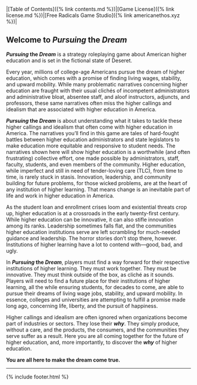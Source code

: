 |[Table of Contents]({% link contents.md %})|[Game License]({% link license.md %})|[Free Radicals Game Studio]({% link americanethos.xyz %})|

## Welcome to _Pursuing_ the _Dream_
**_Pursuing_ the _Dream_** is a strategy roleplaying game about American higher education and is set in the fictional state of Deseret.

Every year, millions of college-age Americans pursue the dream of higher education, which comes with a promise of finding living wages, stability, and upward mobility. While many problematic narratives concerning higher education are fraught with their usual clichés of incompetent administrators and administrative bloat, absentee staff, and aloof instructors, adjuncts, and professors, these same narratives often miss the higher callings and idealism that are associated with higher education in America. 

**_Pursuing_ the _Dream_** is about understanding what it takes to tackle these higher callings and idealism that often come with higher education in America. The narratives you’ll find in this game are tales of hard-fought battles between higher education administrators and state legislators to make education more equitable and responsive to student needs. The narratives shown here will show higher education is a worthwhile (and often frustrating) collective effort, one made possible by administrators, staff, faculty, students, and even members of the community. Higher education, while imperfect and still in need of tender-loving care (TLC), from time to time, is rarely stuck in stasis. Innovation, leadership, and community building for future problems, for those wicked problems, are at the heart of any institution of higher learning. That means change is an inevitable part of life and work in higher education in America. 

As the student loan and enrollment crises loom and existential threats crop up, higher education is at a crossroads in the early twenty-first century. While higher education can be innovative, it can also stifle innovation among its ranks. Leadership sometimes falls flat, and the communities higher education institutions serve are left scrambling for much-needed guidance and leadership. The horror stories don’t stop there, however. Institutions of higher learning have a lot to contend with—good, bad, and ugly. 

In **_Pursuing_ the _Dream_**, players must find a way forward for their respective institutions of higher learning. They must work together. They must be innovative. They must think outside of the box, as cliché as it sounds. Players will need to find a future place for their institutions of higher learning, all the while ensuring students, for decades to come, are able to pursue their dreams of living wage jobs, stability, and upward mobility. In essence, colleges and universities are attempting to fulfill a promise made long ago, concerning life, liberty, and the pursuit of happiness. 

Higher callings and idealism are often ignored when organizations become part of industries or sectors. They lose their **_why_**. They simply produce, without a care, and the products, the consumers, and the communities they serve suffer as a result. Here you are all coming together for the future of higher education, and, more importantly, to discover the **_why_** of higher education. 

**You are all here to make the dream come true.**

---
{% include footer.html %}
